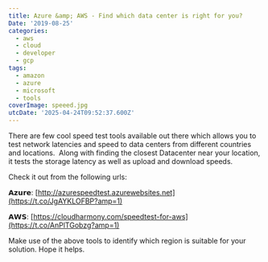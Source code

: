 ```yaml
---
title: Azure &amp; AWS - Find which data center is right for you?
Date: '2019-08-25'
categories:
  - aws
  - cloud
  - developer
  - gcp
tags:
  - amazon
  - azure
  - microsoft
  - tools
coverImage: speeed.jpg
utcDate: '2025-04-24T09:52:37.600Z'
---
```


There are few cool speed test tools available out there which allows you to test network latencies and speed to data centers from different countries and locations.  Along with finding the closest Datacenter near your location, it tests the storage latency as well as upload and download speeds. 

Check it out from the following urls:

𝗔𝘇𝘂𝗿𝗲: [http://azurespeedtest.azurewebsites.net](https://t.co/JgAYKLOFBP?amp=1)

𝗔𝗪𝗦: [https://cloudharmony.com/speedtest-for-aws](https://t.co/AnPlTGobzg?amp=1)

Make use of the above tools to identify which region is suitable for your solution. Hope it helps.
